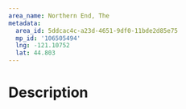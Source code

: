 ```yaml
---
area_name: Northern End, The
metadata:
  area_id: 5ddcac4c-a23d-4651-9df0-11bde2d85e75
  mp_id: '106505494'
  lng: -121.10752
  lat: 44.803
---
```

# Description
